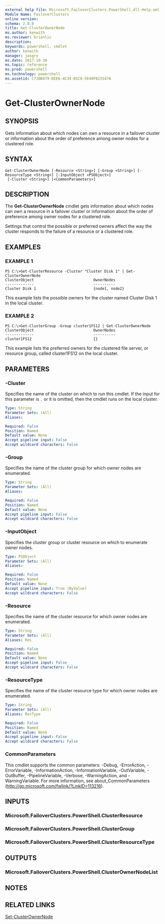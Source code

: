 ```yaml
---
external help file: Microsoft.FailoverClusters.PowerShell.dll-Help.xml
Module Name: FailoverClusters
online version: 
schema: 2.0.0
title: Get-ClusterOwnerNode
ms.author: kenwith
ms.reviewer: brianlic
description: 
keywords: powershell, cmdlet
author: kenwith
manager: jasgro
ms.date: 2017-10-30
ms.topic: reference
ms.prod: powershell
ms.technology: powershell
ms.assetid: C730B479-DEE6-4C34-B1C8-5E40FB23547A
---
```


# Get-ClusterOwnerNode

## SYNOPSIS
Gets information about which nodes can own a resource in a failover cluster or information about the order of preference among owner nodes for a clustered role.

## SYNTAX

```
Get-ClusterOwnerNode [-Resource <String>] [-Group <String>] [-ResourceType <String>] [-InputObject <PSObject>]
 [-Cluster <String>] [<CommonParameters>]
```

## DESCRIPTION
The **Get-ClusterOwnerNode** cmdlet gets information about which nodes can own a resource in a failover cluster or information about the order of preference among owner nodes for a clustered role.

Settings that control the possible or preferred owners affect the way the cluster responds to the failure of a resource or a clustered role.

## EXAMPLES

### EXAMPLE 1
```
PS C:\>Get-ClusterResource -Cluster "Cluster Disk 1" | Get-ClusterOwnerNode
ClusterObject                           OwnerNodes 
-------------                           ---------- 
Cluster Disk 1                          {node1, node2}
```

This example lists the possible owners for the cluster named Cluster Disk 1 in the local cluster.

### EXAMPLE 2
```
PS C:\>Get-ClusterGroup -Group cluster1FS12 | Get-ClusterOwnerNode
ClusterObject                           OwnerNodes 
-------------                           ---------- 
cluster1FS12                            {}
```

This example lists the preferred owners for the clustered file server, or resource group, called cluster1FS12 on the local cluster.

## PARAMETERS

### -Cluster
Specifies the name of the cluster on which to run this cmdlet.
If the input for this parameter is `.` or it is omitted, then the cmdlet runs on the local cluster.

```yaml
Type: String
Parameter Sets: (All)
Aliases: 

Required: False
Position: Named
Default value: None
Accept pipeline input: False
Accept wildcard characters: False
```

### -Group
Specifies the name of the cluster group for which owner nodes are enumerated.

```yaml
Type: String
Parameter Sets: (All)
Aliases: 

Required: False
Position: Named
Default value: None
Accept pipeline input: False
Accept wildcard characters: False
```

### -InputObject
Specifies the cluster group or cluster resource on which to enumerate owner nodes.

```yaml
Type: PSObject
Parameter Sets: (All)
Aliases: 

Required: False
Position: Named
Default value: None
Accept pipeline input: True (ByValue)
Accept wildcard characters: False
```

### -Resource
Specifies the name of the cluster resource for which owner nodes are enumerated.

```yaml
Type: String
Parameter Sets: (All)
Aliases: Res

Required: False
Position: Named
Default value: None
Accept pipeline input: False
Accept wildcard characters: False
```

### -ResourceType
Specifies the name of the cluster resource type for which owner nodes are enumerated.

```yaml
Type: String
Parameter Sets: (All)
Aliases: ResType

Required: False
Position: Named
Default value: None
Accept pipeline input: False
Accept wildcard characters: False
```

### CommonParameters
This cmdlet supports the common parameters: -Debug, -ErrorAction, -ErrorVariable, -InformationAction, -InformationVariable, -OutVariable, -OutBuffer, -PipelineVariable, -Verbose, -WarningAction, and -WarningVariable. For more information, see about_CommonParameters (http://go.microsoft.com/fwlink/?LinkID=113216).

## INPUTS

### Microsoft.FailoverClusters.PowerShell.ClusterResource

### Microsoft.FailoverClusters.PowerShell.ClusterGroup

### Microsoft.FailoverClusters.PowerShell.ClusterResourceType

## OUTPUTS

### Microsoft.FailoverClusters.PowerShell.ClusterOwnerNodeList

## NOTES

## RELATED LINKS

[Set-ClusterOwnerNode](./Set-ClusterOwnerNode.md)
